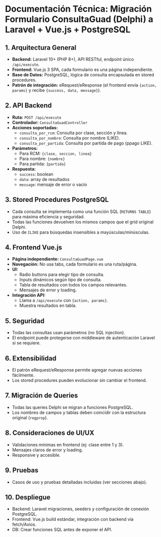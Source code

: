 # Documentación Técnica: Migración Formulario ConsultaGuad (Delphi) a Laravel + Vue.js + PostgreSQL

## 1. Arquitectura General
- **Backend:** Laravel 10+ (PHP 8+), API RESTful, endpoint único `/api/execute`.
- **Frontend:** Vue.js 3 SPA, cada formulario es una página independiente.
- **Base de Datos:** PostgreSQL, lógica de consulta encapsulada en stored procedures.
- **Patrón de integración:** eRequest/eResponse (el frontend envía `{action, params}` y recibe `{success, data, message}`).

## 2. API Backend
- **Ruta:** `POST /api/execute`
- **Controlador:** `ConsultaGuadController`
- **Acciones soportadas:**
  - `consulta_por_rcm`: Consulta por clase, sección y línea.
  - `consulta_por_nombre`: Consulta por nombre (LIKE).
  - `consulta_por_partida`: Consulta por partida de pago (ppago LIKE).
- **Parámetros:**
  - Para RCM: `{clase, seccion, linea}`
  - Para nombre: `{nombre}`
  - Para partida: `{partida}`
- **Respuesta:**
  - `success`: boolean
  - `data`: array de resultados
  - `message`: mensaje de error o vacío

## 3. Stored Procedures PostgreSQL
- Cada consulta se implementa como una función SQL (`RETURNS TABLE`) para máxima eficiencia y seguridad.
- Todas las funciones devuelven los mismos campos que el grid original Delphi.
- Uso de `ILIKE` para búsquedas insensibles a mayúsculas/minúsculas.

## 4. Frontend Vue.js
- **Página independiente:** `ConsultaGuadPage.vue`
- **Navegación:** No usa tabs, cada formulario es una ruta/página.
- **UI:**
  - Radio buttons para elegir tipo de consulta.
  - Inputs dinámicos según tipo de consulta.
  - Tabla de resultados con todos los campos relevantes.
  - Mensajes de error y loading.
- **Integración API:**
  - Llama a `/api/execute` con `{action, params}`.
  - Muestra resultados en tabla.

## 5. Seguridad
- Todas las consultas usan parámetros (no SQL injection).
- El endpoint puede protegerse con middleware de autenticación Laravel si se requiere.

## 6. Extensibilidad
- El patrón eRequest/eResponse permite agregar nuevas acciones fácilmente.
- Los stored procedures pueden evolucionar sin cambiar el frontend.

## 7. Migración de Queries
- Todas las queries Delphi se migran a funciones PostgreSQL.
- Los nombres de campos y tablas deben coincidir con la estructura original (`regprop`).

## 8. Consideraciones de UI/UX
- Validaciones mínimas en frontend (ej: clase entre 1 y 3).
- Mensajes claros de error y loading.
- Responsive y accesible.

## 9. Pruebas
- Casos de uso y pruebas detalladas incluidas (ver secciones abajo).

## 10. Despliegue
- Backend: Laravel migraciones, seeders y configuración de conexión PostgreSQL.
- Frontend: Vue.js build estándar, integración con backend vía fetch/Axios.
- DB: Crear funciones SQL antes de exponer el API.
